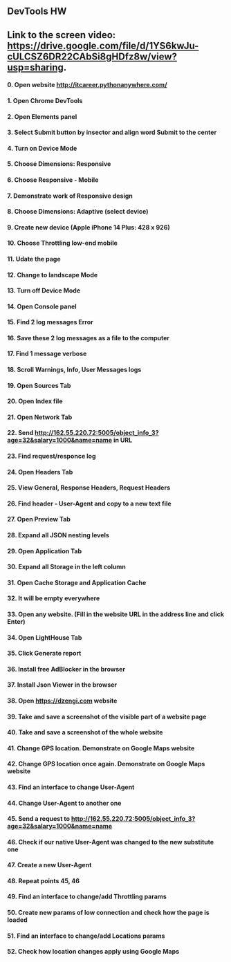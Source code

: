  ## DevTools HW
 
 ## Link to the screen video: https://drive.google.com/file/d/1YS6kwJu-cULCSZ6DR22CAbSi8gHDfz8w/view?usp=sharing.
 #### 0. Open website http://itcareer.pythonanywhere.com/
 #### 1. Open Chrome DevTools
 #### 2. Open Elements panel
 #### 3. Select Submit button by insector and align word Submit to the center
 #### 4. Turn on Device Mode
 #### 5. Choose Dimensions: Responsive 
 #### 6. Choose Responsive - Mobile
 #### 7. Demonstrate work of Responsive design
 #### 8. Choose Dimensions: Adaptive (select device)
 #### 9. Create new device (Apple iPhone 14 Plus: 428 x 926)
 #### 10. Choose Throttling low-end mobile
 #### 11. Udate the page
 #### 12. Change to landscape Mode
 #### 13. Turn off Device Mode
 #### 14. Open Console panel
 #### 15. Find 2 log messages Error
 #### 16. Save these 2 log messages as a file to the computer
 #### 17. Find 1 message verbose
 #### 18. Scroll Warnings, Info, User Messages logs
 #### 19. Open Sources Tab
 #### 20. Open Index file
 #### 21. Open Network Tab
 #### 22. Send http://162.55.220.72:5005/object_info_3?age=32&salary=1000&name=name in URL
 #### 23. Find request/responce log
 #### 24. Open Headers Tab
 #### 25. View General, Response Headers, Request Headers
 #### 26. Find header - User-Agent and copy to a new text file
 #### 27. Open Preview Tab
 #### 28. Expand all JSON nesting levels
 #### 29. Open Application Tab
 #### 30. Expand all Storage in the left column
 #### 31. Open Cache Storage and Application Cache
 #### 32. It will be empty everywhere
 #### 33. Open any website. (Fill in the website URL in the address line and click Enter)
 #### 34. Open LightHouse Tab
 #### 35. Click Generate report
 #### 36. Install free AdBlocker in the browser
 #### 37. Install Json Viewer in the browser
 #### 38. Open https://dzengi.com website
 #### 39. Take and save a screenshot of the visible part of a website page
 #### 40. Take and save a screenshot of the whole website
 #### 41. Change GPS location. Demonstrate on Google Maps website
 #### 42. Change GPS location once again. Demonstrate on Google Maps website
 #### 43. Find an interface to change User-Agent
 #### 44. Change User-Agent to another one
 #### 45. Send a request to http://162.55.220.72:5005/object_info_3?age=32&salary=1000&name=name
 #### 46. Check if our native User-Agent was changed to the new substitute one
 #### 47. Create a new User-Agent
 #### 48. Repeat points 45, 46
 #### 49. Find an interface to change/add Throttling params
 #### 50. Create new params of low connection and check how the page is loaded
 #### 51. Find an interface to change/add Locations params
 #### 52. Check how location changes apply using Google Maps
